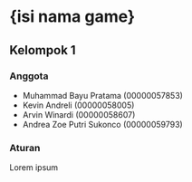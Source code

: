 # {isi nama game}
## Kelompok 1

### Anggota
- Muhammad Bayu Pratama (00000057853)
- Kevin Andreli (00000058005)
- Arvin Winardi (00000058607)
- Andrea Zoe Putri Sukonco (00000059793)

### Aturan
Lorem ipsum
